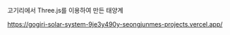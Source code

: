 고기리에서 Three.js를 이용하여 만든 태양계 

https://gogiri-solar-system-9je3y490y-seongjunmes-projects.vercel.app/
